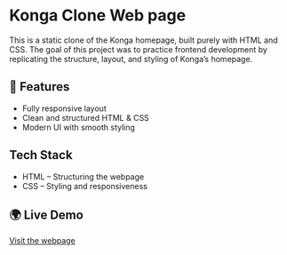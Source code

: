 # Konga Clone Web page

This is a static clone of the Konga homepage, built purely with HTML and CSS. 
The goal of this project was to practice frontend development by replicating the structure, layout, and styling of Konga’s homepage.

## 🎨 Features
- Fully responsive layout
- Clean and structured HTML & CSS
- Modern UI with smooth styling

## Tech Stack
- HTML – Structuring the webpage
- CSS – Styling and responsiveness

## 🌍 Live Demo
[Visit the webpage](https://kongacloneproject.netlify.app/)
